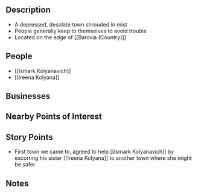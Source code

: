 ## Description
- A depressed, desolate town shrouded in mist
- People generally keep to themselves to avoid trouble
- Located on the edge of [[Barovia (Country)]]
## People
- [[Ismark Kolyanavich]]
- [[Ireena Kolyana]]
## Businesses

## Nearby Points of Interest

## Story Points
- First town we came to, agreed to help [[Ismark Kolyanavich]] by escorting his sister [[Ireena Kolyana]] to another town where she might be safer
## Notes
